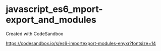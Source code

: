 # javascript_es6_mport-export_and_modules
Created with CodeSandbox

https://codesandbox.io/s/es6-importexport-modules-enyxr?fontsize=14
